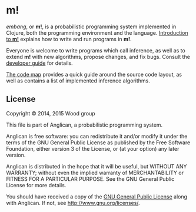 # __m!__

_embang_, or __m!__, is a probabilistic programming system
implemented in Clojure, both the programming environment and
the language. [Introduction to __m!__](doc/intro.md) explains
how to write and run programs in __m!__.

Everyone is welcome to write programs which call inference,
as well as to extend __m!__ with new algorithms,
propose changes, and fix bugs. Consult the [developer
guide](doc/devel.md) for details.

[The code map](doc/codemap.md) provides a quick guide around
the source code layout, as well as contains a list of implemented
inference algorithms.

## License

Copyright © 2014, 2015 Wood group

This file is part of Anglican, a probabilistic programming system.

Anglican is free software: you can redistribute it and/or modify
it under the terms of the GNU General Public License as published by
the Free Software Foundation, either version 3 of the License, or
(at your option) any later version.

Anglican is distributed in the hope that it will be useful,
but WITHOUT ANY WARRANTY; without even the implied warranty of
MERCHANTABILITY or FITNESS FOR A PARTICULAR PURPOSE.  See the
GNU General Public License for more details.

You should have received a copy of the [GNU General Public
License](gpl-3.0.txt) along with Anglican.  If not, see
<http://www.gnu.org/licenses/>.
